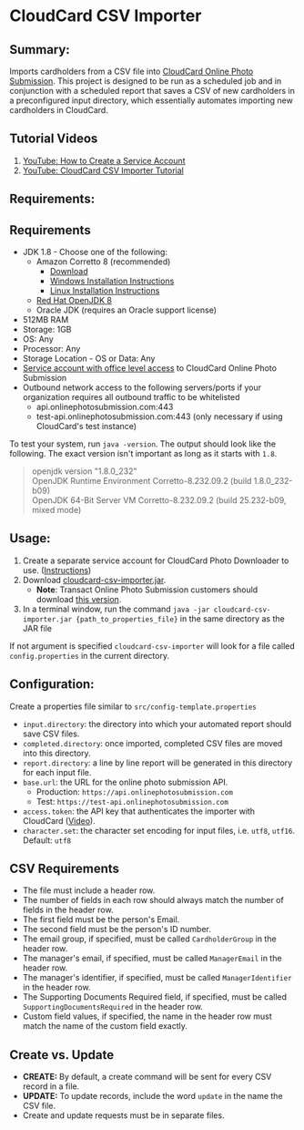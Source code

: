 # CloudCard CSV Importer

Summary:
---
Imports cardholders from a CSV file into [CloudCard Online Photo Submission](https://onlinephotosubmission.com). This project is designed to be run as
a scheduled job and in conjunction with a scheduled report that saves a CSV of new cardholders in a preconfigured input directory, which essentially
automates importing new cardholders in CloudCard.

Tutorial Videos
---

1. [YouTube: How to Create a Service Account](https://youtu.be/_J9WKAMZOdY)
1. [YouTube: CloudCard CSV Importer Tutorial](https://youtu.be/Pu6HXLk6jZ4)

Requirements:
---

## Requirements

- JDK 1.8 - Choose one of the following:
  - Amazon Corretto 8 (recommended)
    - [Download](https://docs.aws.amazon.com/corretto/latest/corretto-8-ug/downloads-list.html)
    - [Windows Installation Instructions](https://docs.aws.amazon.com/corretto/latest/corretto-8-ug/windows-7-install.html)
    - [Linux Installation Instructions](https://docs.aws.amazon.com/corretto/latest/corretto-8-ug/generic-linux-install.html)
  - [Red Hat OpenJDK 8](https://developers.redhat.com/products/openjdk/download)
  - Oracle JDK (requires an Oracle support license)
- 512MB RAM
- Storage: 1GB 
- OS: Any
- Processor: Any
- Storage Location - OS or Data: Any
- [Service account with office level access](https://sharptop.atlassian.net/wiki/spaces/CCD/pages/1226440705/User+Roles) to CloudCard Online Photo Submission
- Outbound network access to the following servers/ports if your organization requires all outbound traffic to be whitelisted
  - api.onlinephotosubmission.com:443
  - test-api.onlinephotosubmission.com:443 (only necessary if using CloudCard's test instance)

To test your system, run `java -version`.  The output should look like the following.  The exact version isn't important as long as it starts with `1.8`.
> openjdk version "1.8.0_232" <br/>
> OpenJDK Runtime Environment Corretto-8.232.09.2 (build 1.8.0_232-b09) <br/>
> OpenJDK 64-Bit Server VM Corretto-8.232.09.2 (build 25.232-b09, mixed mode)

Usage:
---

1. Create a separate service account for CloudCard Photo Downloader to use. ([Instructions](https://youtu.be/_J9WKAMZOdY))
1. Download [cloudcard-csv-importer.jar](https://github.com/sharptopco/cloudcard-csv-importer/raw/master/cloudcard-csv-importer.jar).
    - **Note**: Transact Online Photo Submission customers should download [this version](https://github.com/sharptopco/cloudcard-csv-importer/raw/master/transact/cloudcard-csv-importer.jar).
1. In a terminal window, run the command `java -jar cloudcard-csv-importer.jar {path_to_properties_file}` in the same directory as the JAR file

If not argument is specified `cloudcard-csv-importer` will look for a file called `config.properties` in the current directory.

Configuration:
---
Create a properties file similar to `src/config-template.properties`

* `input.directory`: the directory into which your automated report should save CSV files.
* `completed.directory`: once imported, completed CSV files are moved into this directory.
* `report.directory`: a line by line report will be generated in this directory for each input file.
* `base.url`: the URL for the online photo submission API. 
  *  Production: `https://api.onlinephotosubmission.com`
  *  Test: `https://test-api.onlinephotosubmission.com`
* `access.token`: the API key that authenticates the importer with CloudCard ([Video](https://www.youtube.com/watch?v=_J9WKAMZOdY)).
* `character.set`: the character set encoding for input files, i.e. `utf8`, `utf16`. Default: `utf8`

CSV Requirements
---

- The file must include a header row.
- The number of fields in each row should always match the number of fields in the header row.
- The first field must be the person's Email.
- The second field must be the person's ID number.
- The email group, if specified, must be called `CardholderGroup` in the header row.
- The manager's email, if specified, must be called `ManagerEmail` in the header row.
- The manager's identifier, if specified, must be called `ManagerIdentifier` in the header row.
- The Supporting Documents Required field, if specified, must be called `SupportingDocumentsRequired` in the header row.
- Custom field values, if specified, the name in the header row must match the name of the custom field exactly.

Create vs. Update
---

- **CREATE:** By default, a create command will be sent for every CSV record in a file.
- **UPDATE:** To update records, include the word `update` in the name the CSV file.
- Create and update requests must be in separate files.
